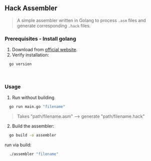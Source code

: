 ## Hack Assembler
> A simple assembler written in Golang to process `.asm` files and generate corresponding `.hack` files.

### Prerequisites - Install golang

1. Download from [official website](https://go.dev/dl/).
2. Verify installation:
 ```bash
   go version
 ```
   
<br />

### Usage

1. Run without building
```bash
  go run main.go "filename"
```
> Takes "path/filename.asm" --> generate "path/filename.hack"


2. Build the assembler:
```bash
  go build -o assembler
```
run via build:
```bash
  ./assembler "filename"
```

   

